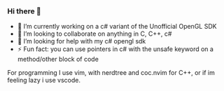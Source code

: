 ### Hi there 👋

<!--
**WholesomeIsland/Wholesomeisland** is a ✨ _special_ ✨ repository because its `README.md` (this file) appears on your GitHub profile.

-->

- 🔭 I’m currently working on a c# variant of the Unofficial OpenGL SDK
- 👯 I’m looking to collaborate on anything in C, C++, c#
- 🤔 I’m looking for help with my c# opengl sdk
- ⚡ Fun fact: you can use pointers in c# with the unsafe keyword on a method/other block of code

For programming I use vim, with nerdtree and coc.nvim for C++, or if im feeling lazy i use vscode.
